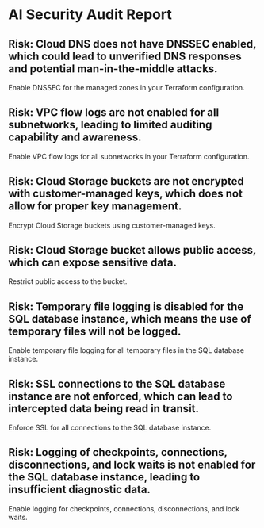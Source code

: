 # AI Security Audit Report

## Risk: Cloud DNS does not have DNSSEC enabled, which could lead to unverified DNS responses and potential man-in-the-middle attacks.
Enable DNSSEC for the managed zones in your Terraform configuration.

## Risk: VPC flow logs are not enabled for all subnetworks, leading to limited auditing capability and awareness.
Enable VPC flow logs for all subnetworks in your Terraform configuration.

## Risk: Cloud Storage buckets are not encrypted with customer-managed keys, which does not allow for proper key management.
Encrypt Cloud Storage buckets using customer-managed keys.

## Risk: Cloud Storage bucket allows public access, which can expose sensitive data.
Restrict public access to the bucket.

## Risk: Temporary file logging is disabled for the SQL database instance, which means the use of temporary files will not be logged.
Enable temporary file logging for all temporary files in the SQL database instance.

## Risk: SSL connections to the SQL database instance are not enforced, which can lead to intercepted data being read in transit.
Enforce SSL for all connections to the SQL database instance.

## Risk: Logging of checkpoints, connections, disconnections, and lock waits is not enabled for the SQL database instance, leading to insufficient diagnostic data.
Enable logging for checkpoints, connections, disconnections, and lock waits.

